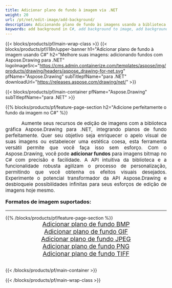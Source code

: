 ```yaml
---
title: Adicionar plano de fundo à imagem via .NET
weight: 20
url: /pt/net/edit-image/add-background/
description: Adicionando plano de fundo às imagens usando a biblioteca gráfica Aspose.Drawing para .NET (C#)
keywords: add background in C#, add background to image, add background to bitmap, graphic library para .NET, edit images, edit background, drawing API
---
```


{{< blocks/products/pf/main-wrap-class >}}
{{< blocks/products/pf/i18n/upper-banner h1="Adicionar plano de fundo à imagem usando C#" h2="Melhore suas imagens: adicionando fundos com Aspose.Drawing para .NET" logoImageSrc="https://cms.admin.containerize.com/templates/aspose/img/products/drawing/headers/aspose_drawing-for-net.svg" pfName="Aspose.Drawing" subTitlepfName="para .NET" downloadUrl="https://releases.aspose.com/drawing/net/" >}}

{{< blocks/products/pf/main-container pfName="Aspose.Drawing" subTitlepfName="para .NET" >}}

{{% blocks/products/pf/feature-page-section  h2="Adicione perfeitamente o fundo da imagem no C#" %}}
<p align="justify" style="text-indent:50px;font-size:15px;">
Aumente seus recursos de edição de imagens com a biblioteca gráfica Aspose.Drawing para .NET, integrando planos de fundo perfeitamente. Quer seu objetivo seja enriquecer o apelo visual de suas imagens ou estabelecer uma estética coesa, esta ferramenta versátil permite que você faça isso sem esforço. Com o Aspose.Drawing, você pode <b>adicionar fundos</b> para imagens bitmap no C# com precisão e facilidade. A API intuitiva da biblioteca e a funcionalidade robusta agilizam o processo de personalização, permitindo que você obtenha os efeitos visuais desejados. Experimente o potencial transformador da API Aspose.Drawing e desbloqueie possibilidades infinitas para seus esforços de edição de imagens hoje mesmo.</p>

<h3 style="margin-top:16px;">
Formatos de imagem suportados:
</h3>

<hr/>
{{% /blocks/products/pf/feature-page-section %}}
<div class="container-fluid productfamilypage bg-gray">
    <div class="convertypes bg-gray agp-content section">
        <div class="container">
		    <div class="row other-converters" style="font-size: 19px;text-align:center;">
		        <div class='col-md-3 other-converter remove-lp remove-rp'><a href="bmp/" style="padding:15px;">Adicionar plano de fundo BMP</a></div>
                <div class='col-md-3 other-converter remove-lp remove-rp'><a href="gif/" style="padding:15px;">Adicionar plano de fundo GIF</a></div>
                <div class='col-md-3 other-converter remove-lp remove-rp'><a href="jpeg/" style="padding:15px;">Adicionar plano de fundo JPEG</a></div>
                <div class='col-md-3 other-converter remove-lp remove-rp'><a href="png/" style="padding:15px;">Adicionar plano de fundo PNG</a></div>
                <div class='col-md-3 other-converter remove-lp remove-rp'><a href="tiff/" style="padding:15px;">Adicionar plano de fundo TIFF</a></div>
             </div>
        </div>
    </div>
</div>
<br/>

{{< /blocks/products/pf/main-container >}}

{{< /blocks/products/pf/main-wrap-class >}}

